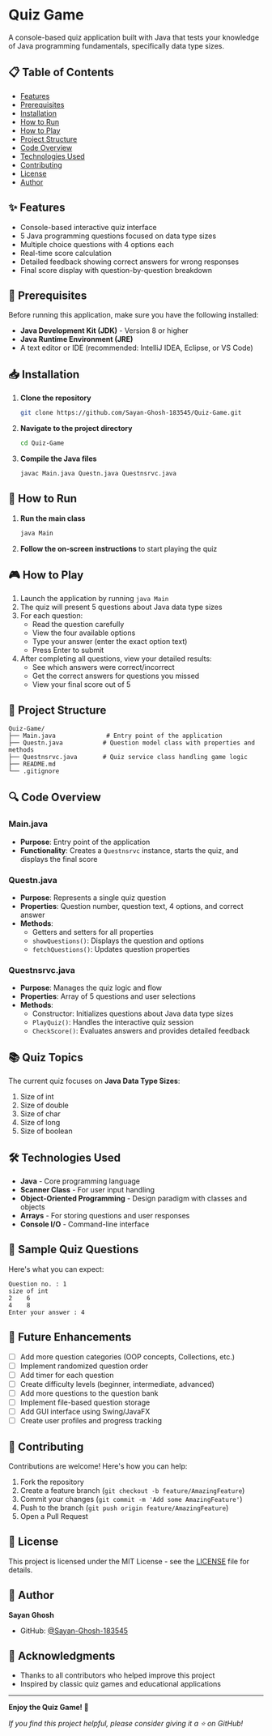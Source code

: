 # Quiz Game

A console-based quiz application built with Java that tests your knowledge of Java programming fundamentals, specifically data type sizes.

## 📋 Table of Contents
- [Features](#features)
- [Prerequisites](#prerequisites)
- [Installation](#installation)
- [How to Run](#how-to-run)
- [How to Play](#how-to-play)
- [Project Structure](#project-structure)
- [Code Overview](#code-overview)
- [Technologies Used](#technologies-used)
- [Contributing](#contributing)
- [License](#license)
- [Author](#author)

## ✨ Features

- Console-based interactive quiz interface
- 5 Java programming questions focused on data type sizes
- Multiple choice questions with 4 options each
- Real-time score calculation
- Detailed feedback showing correct answers for wrong responses
- Final score display with question-by-question breakdown

## 🔧 Prerequisites

Before running this application, make sure you have the following installed:

- **Java Development Kit (JDK)** - Version 8 or higher
- **Java Runtime Environment (JRE)**
- A text editor or IDE (recommended: IntelliJ IDEA, Eclipse, or VS Code)

## 📥 Installation

1. **Clone the repository**
   ```bash
   git clone https://github.com/Sayan-Ghosh-183545/Quiz-Game.git
   ```

2. **Navigate to the project directory**
   ```bash
   cd Quiz-Game
   ```

3. **Compile the Java files**
   ```bash
   javac Main.java Questn.java Questnsrvc.java
   ```

## 🚀 How to Run

1. **Run the main class**
   ```bash
   java Main
   ```

2. **Follow the on-screen instructions** to start playing the quiz

## 🎮 How to Play

1. Launch the application by running `java Main`
2. The quiz will present 5 questions about Java data type sizes
3. For each question:
   - Read the question carefully
   - View the four available options
   - Type your answer (enter the exact option text)
   - Press Enter to submit
4. After completing all questions, view your detailed results:
   - See which answers were correct/incorrect
   - Get the correct answers for questions you missed
   - View your final score out of 5

## 📁 Project Structure

```
Quiz-Game/
├── Main.java              # Entry point of the application
├── Questn.java           # Question model class with properties and methods
├── Questnsrvc.java       # Quiz service class handling game logic
├── README.md
└── .gitignore
```

## 🔍 Code Overview

### Main.java
- **Purpose**: Entry point of the application
- **Functionality**: Creates a `Questnsrvc` instance, starts the quiz, and displays the final score

### Questn.java
- **Purpose**: Represents a single quiz question
- **Properties**: Question number, question text, 4 options, and correct answer
- **Methods**: 
  - Getters and setters for all properties
  - `showQuestions()`: Displays the question and options
  - `fetchQuestions()`: Updates question properties

### Questnsrvc.java
- **Purpose**: Manages the quiz logic and flow
- **Properties**: Array of 5 questions and user selections
- **Methods**:
  - Constructor: Initializes questions about Java data type sizes
  - `PlayQuiz()`: Handles the interactive quiz session
  - `CheckScore()`: Evaluates answers and provides detailed feedback

## 📚 Quiz Topics

The current quiz focuses on **Java Data Type Sizes**:
1. Size of int
2. Size of double  
3. Size of char
4. Size of long
5. Size of boolean

## 🛠 Technologies Used

- **Java** - Core programming language
- **Scanner Class** - For user input handling
- **Object-Oriented Programming** - Design paradigm with classes and objects
- **Arrays** - For storing questions and user responses
- **Console I/O** - Command-line interface

## 🎯 Sample Quiz Questions

Here's what you can expect:

```
Question no. : 1
size of int
2    6
4    8
Enter your answer : 4
```

## 🔮 Future Enhancements

- [ ] Add more question categories (OOP concepts, Collections, etc.)
- [ ] Implement randomized question order
- [ ] Add timer for each question
- [ ] Create difficulty levels (beginner, intermediate, advanced)
- [ ] Add more questions to the question bank
- [ ] Implement file-based question storage
- [ ] Add GUI interface using Swing/JavaFX
- [ ] Create user profiles and progress tracking

## 🤝 Contributing

Contributions are welcome! Here's how you can help:

1. Fork the repository
2. Create a feature branch (`git checkout -b feature/AmazingFeature`)
3. Commit your changes (`git commit -m 'Add some AmazingFeature'`)
4. Push to the branch (`git push origin feature/AmazingFeature`)
5. Open a Pull Request

## 📝 License

This project is licensed under the MIT License - see the [LICENSE](LICENSE) file for details.

## 👤 Author

**Sayan Ghosh**
- GitHub: [@Sayan-Ghosh-183545](https://github.com/Sayan-Ghosh-183545)

## 🙏 Acknowledgments

- Thanks to all contributors who helped improve this project
- Inspired by classic quiz games and educational applications

---

**Enjoy the Quiz Game! 🎉**

*If you find this project helpful, please consider giving it a ⭐ on GitHub!*